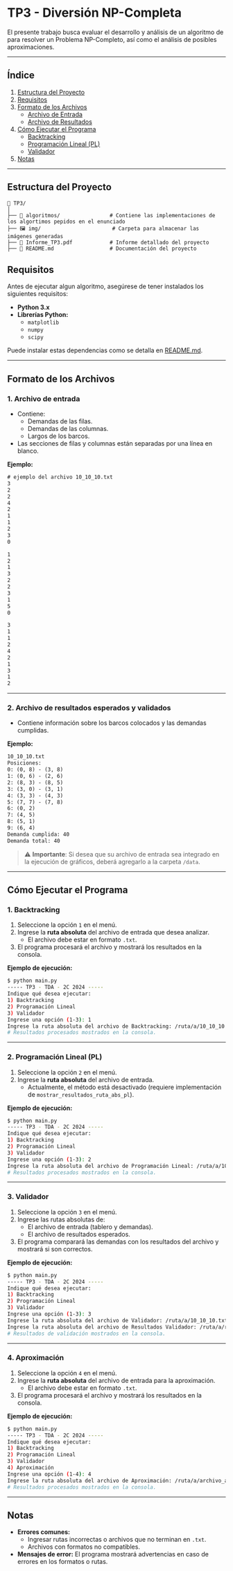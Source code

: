 # TP3 - Diversión NP-Completa

El presente trabajo busca evaluar el desarrollo y análisis de un algoritmo de  para resolver un Problema NP-Completo, así como el análisis de posibles aproximaciones.

---

## **Índice**
1. [Estructura del Proyecto](#estructura-del-proyecto)  
2. [Requisitos](#requisitos)  
3. [Formato de los Archivos](#formato-de-los-archivos)  
   - [Archivo de Entrada](#1-archivo-de-entrada)  
   - [Archivo de Resultados](#2-archivo-de-resultados-esperados-y-validados)  
4. [Cómo Ejecutar el Programa](#cómo-ejecutar-el-programa)  
   - [Backtracking](#1-backtracking)  
   - [Programación Lineal (PL)](#2-programación-lineal-pl)  
   - [Validador](#3-validador)  
5. [Notas](#notas)  

---

## **Estructura del Proyecto**

```
📁 TP3/
│
├── 📂 algoritmos/                # Contiene las implementaciones de los algortimos pepidos en el enunciado
├── 🖼️ img/                       # Carpeta para almacenar las imágenes generadas
├── 📄 Informe_TP3.pdf            # Informe detallado del proyecto
├── 📑 README.md                  # Documentación del proyecto
```

## Requisitos

Antes de ejecutar algun algoritmo, asegúrese de tener instalados los siguientes requisitos:

- **Python 3.x**
- **Librerías Python:**
  - `matplotlib`
  - `numpy`
  - `scipy`

Puede instalar estas dependencias como se detalla en [README.md](../README.md).

-----------------

## **Formato de los Archivos**

### 1. **Archivo de entrada**
- Contiene:
  - Demandas de las filas.
  - Demandas de las columnas.
  - Largos de los barcos.
- Las secciones de filas y columnas están separadas por una línea en blanco.

**Ejemplo:**
```txt
# ejemplo del archivo 10_10_10.txt
3
2
2
4
2
1
1
2
3
0

1
2
1
3
2
2
3
1
5
0

3
1
1
2
4
2
1
3
1
2
```

---

### 2. **Archivo de resultados esperados y validados**
- Contiene información sobre los barcos colocados y las demandas cumplidas.
  
**Ejemplo:**
```txt
10_10_10.txt
Posiciones:
0: (0, 8) - (3, 8)
1: (0, 6) - (2, 6)
2: (8, 3) - (8, 5)
3: (3, 0) - (3, 1)
4: (3, 3) - (4, 3)
5: (7, 7) - (7, 8)
6: (0, 2)
7: (4, 5)
8: (5, 1)
9: (6, 4)
Demanda cumplida: 40
Demanda total: 40
```

> ⚠️ **Importante**: Si desea que su archivo de entrada sea integrado en la ejecución de gráficos, deberá agregarlo a la carpeta `/data`. 

---

## **Cómo Ejecutar el Programa**

### 1. **Backtracking**
1. Seleccione la opción `1` en el menú.
2. Ingrese la **ruta absoluta** del archivo de entrada que desea analizar. 
   - El archivo debe estar en formato `.txt`.
3. El programa procesará el archivo y mostrará los resultados en la consola.

**Ejemplo de ejecución:**
```bash
$ python main.py
----- TP3 - TDA - 2C 2024 -----
Indique qué desea ejecutar:
1) Backtracking
2) Programación Lineal
3) Validador
Ingrese una opción (1-3): 1
Ingrese la ruta absoluta del archivo de Backtracking: /ruta/a/10_10_10.txt
# Resultados procesados mostrados en la consola.
```

---

### 2. **Programación Lineal (PL)**
1. Seleccione la opción `2` en el menú.
2. Ingrese la **ruta absoluta** del archivo de entrada.
   - Actualmente, el método está desactivado (requiere implementación de `mostrar_resultados_ruta_abs_pl`).

**Ejemplo de ejecución:**
```bash
$ python main.py
----- TP3 - TDA - 2C 2024 -----
Indique qué desea ejecutar:
1) Backtracking
2) Programación Lineal
3) Validador
Ingrese una opción (1-3): 2
Ingrese la ruta absoluta del archivo de Programación Lineal: /ruta/a/10_10_10.txt
# Resultados procesados mostrados en la consola.
```

---

### 3. **Validador**
1. Seleccione la opción `3` en el menú.
2. Ingrese las rutas absolutas de:
   - El archivo de entrada (tablero y demandas).
   - El archivo de resultados esperados.
3. El programa comparará las demandas con los resultados del archivo y mostrará si son correctos.

**Ejemplo de ejecución:**
```bash
$ python main.py
----- TP3 - TDA - 2C 2024 -----
Indique qué desea ejecutar:
1) Backtracking
2) Programación Lineal
3) Validador
Ingrese una opción (1-3): 3
Ingrese la ruta absoluta del archivo de Validador: /ruta/a/10_10_10.txt
Ingrese la ruta absoluta del archivo de Resultados Validador: /ruta/a/resultados_10_10_10.txt
# Resultados de validación mostrados en la consola.
```

---

### 4. **Aproximación**
1. Seleccione la opción `4` en el menú.
2. Ingrese la **ruta absoluta** del archivo de entrada para la aproximación.
   - El archivo debe estar en formato `.txt`.
3. El programa procesará el archivo y mostrará los resultados en la consola.

**Ejemplo de ejecución:**
```bash
$ python main.py
----- TP3 - TDA - 2C 2024 -----
Indique qué desea ejecutar:
1) Backtracking
2) Programación Lineal
3) Validador
4) Aproximación
Ingrese una opción (1-4): 4
Ingrese la ruta absoluta del archivo de Aproximación: /ruta/a/archivo_aprox.txt
# Resultados procesados mostrados en la consola.
```

--- 

## **Notas**
- **Errores comunes:**
  - Ingresar rutas incorrectas o archivos que no terminan en `.txt`.
  - Archivos con formatos no compatibles.
- **Mensajes de error:** El programa mostrará advertencias en caso de errores en los formatos o rutas.

